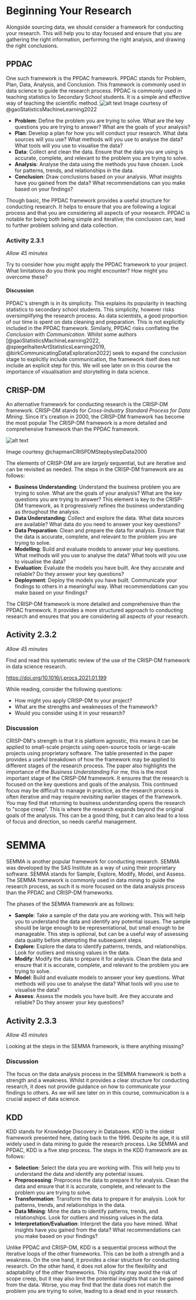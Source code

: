 # Beginning Your Research

Alongside sourcing data, we should consider a framework for conducting your
research. This will help you to stay focused and ensure that you are gathering
the right information, performing the right analysis, and drawing the right
conclusions.

## PPDAC

One such framework is the PPDAC framework. PPDAC stands for Problem, Plan, Data,
Analysis, and Conclusion. This framework is commonly used in data science to
guide the research process. PPDAC is commonly used in teaching statistics to
Secondary School students. It is a simple and effective way of teaching the
scientific method. ![alt text](../Assets/ppdac.png) Image courtesy of
@gaoStatisticsMachineLearning2022

- **Problem**: Define the problem you are trying to solve. What are the key
  questions you are trying to answer? What are the goals of your analysis?
- **Plan**: Develop a plan for how you will conduct your research. What data
  sources will you use? What methods will you use to analyse the data? What
  tools will you use to visualise the data?
- **Data**: Collect and clean the data. Ensure that the data you are using is
  accurate, complete, and relevant to the problem you are trying to solve.
- **Analysis**: Analyse the data using the methods you have chosen. Look for
  patterns, trends, and relationships in the data.
- **Conclusion**: Draw conclusions based on your analysis. What insights have
  you gained from the data? What recommendations can you make based on your
  findings?

Though basic, the PPDAC framework provides a useful structure for conducting
research. It helps to ensure that you are following a logical process and that
you are considering all aspects of your research. PPDAC is notable for being
both being simple and iterative; the conclusion can, lead to further problem
solving and data collection.

### Activity 2.3.1

_Allow 45 minutes_

Try to consider how you might apply the PPDAC framework to your project. What
limitations do you think you might encounter? How might you overcome these?

#### Discussion

PPDAC's strength is in its simplicity. This explains its popularity in teaching
statistics to secondary school students. This simplicity, however risks
oversimplifying the research process. As data scientists, a good proportion of
our time is spent on data cleaning and preparation. This is not explicitly
included in the PPDAC framework. Similarly, PPDAC risks conflating the
_Conclusion_ with _Communication_. Whilst some authors
[@gaoStatisticsMachineLearning2022, @spiegelhalterArtStatisticsLearning2019,
@birkCommunicatingDataExploration2022] seek to expand the conclusion stage to
explicitly include communication, the framework itself does not include an
explicit step for this. We will see later on in this course the importance of
visualisation and storytelling in data science.

## CRISP-DM

An alternative framework for conducting research is the CRISP-DM framework.
CRISP-DM stands for _Cross-Industry Standard Process for Data Mining_. Since
it's creation in 2000, the CRISP-DM framework has become the most popular The
CRISP-DM framework is a more detailed and comprehensive framework than the PPDAC
framework.

![alt text](../Assets/crisp-dm.png)

Image courtesy @chapmanCRISPDMStepbystepData2000

The elements of CRISP-DM are are _largely_ sequential, but are iterative and can
be revisited as needed. The steps in the CRISP-DM framework are as follows:

- **Business Understanding**: Understand the business problem you are trying to
  solve. What are the goals of your analysis? What are the key questions you are
  trying to answer? This element is key to the CRISP-DM framework, as it
  progressively refines the business understanding as throughout the analysis.
- **Data Understanding**: Collect and explore the data. What data sources are
  available? What data do you need to answer your key questions?
- **Data Preparation**: Clean and prepare the data for analysis. Ensure that the
  data is accurate, complete, and relevant to the problem you are trying to
  solve.
- **Modelling**: Build and evaluate models to answer your key questions. What
  methods will you use to analyse the data? What tools will you use to visualise
  the data?
- **Evaluation**: Evaluate the models you have built. Are they accurate and
  reliable? Do they answer your key questions?
- **Deployment**: Deploy the models you have built. Communicate your findings to
  others in a meaningful way. What recommendations can you make based on your
  findings?

The CRISP-DM framework is more detailed and comprehensive than the PPDAC
framework. It provides a more structured approach to conducting research and
ensures that you are considering all aspects of your research.

## Activity 2.3.2

_Allow 45 minutes_

Find and read this systematic review of the use of the CRISP-DM framework in
data science research.

https://doi.org/10.1016/j.procs.2021.01.199

While reading, consider the following questions:

- How might you apply CRISP-DM to your project?
- What are the strengths and weaknesses of the framework?
- Would you consider using it in your research?

### Discussion

CRISP-DM's strength is that it is platform agnostic, this means it can be
applied to small-scale projects using open-source tools or large-scale projects
using proprietary software. The table presented in the paper provides a useful
breakdown of how the framework may be applied to different stages of the
research process. The paper also highlights the importance of the _Business
Understanding_ For me, this is the most important stage of the CRISP-DM
framework. It ensures that the research is focused on the key questions and
goals of the analysis. This continued focus may be difficult to manage in
practice, as the research process is often iterative and may require revisiting
earlier stages of the framework. You may find that returning to business
understanding opens the research to "scope creep". This is where the research
expands beyond the original goals of the analysis. This can be a good thing, but
it can also lead to a loss of focus and direction, so needs careful management.

# SEMMA

SEMMA is another popular framework for conducting research. SEMMA was developed
by the SAS Institute as a way of using their proprietary software. SEMMA stands
for Sample, Explore, Modify, Model, and Assess. The SEMMA framework is commonly
used in data mining to guide the research process, as such it is more focused on
the data analysis process than the PPDAC and CRISP-DM frameworks.

The phases of the SEMMA framework are as follows:

- **Sample**: Take a sample of the data you are working with. This will help you
  to understand the data and identify any potential issues. The sample should be
  large enough to be representational, but small enough to be manageable. This
  step is optional, but can be a useful way of assessing data quality before
  attempting the subsequent steps.
- **Explore**: Explore the data to identify patterns, trends, and relationships.
  Look for outliers and missing values in the data.
- **Modify**: Modify the data to prepare it for analysis. Clean the data and
  ensure that it is accurate, complete, and relevant to the problem you are
  trying to solve.
- **Model**: Build and evaluate models to answer your key questions. What
  methods will you use to analyse the data? What tools will you use to visualise
  the data?
- **Assess**: Assess the models you have built. Are they accurate and reliable?
  Do they answer your key questions?

## Activity 2.3.3

_Allow 45 minutes_

Looking at the steps in the SEMMA framework, is there anything missing?

### Discussion

The focus on the data analysis process in the SEMMA framework is both a strength
and a weakness. Whilst it provides a clear structure for conducting research, it
does not provide guidance on how to communicate your findings to others. As we
will see later on in this course, communication is a crucial aspect of data
science.

## KDD

KDD stands for Knowledge Discovery in Databases. KDD is the oldest framework
presented here, dating back to the 1996. Despite its age, it is still widely
used in data mining to guide the research process. Like SEMMA and PPDAC, KDD is
a five step process. The steps in the KDD framework are as follows:

- **Selection**: Select the data you are working with. This will help you to
  understand the data and identify any potential issues.
- **Preprocessing**: Preprocess the data to prepare it for analysis. Clean the
  data and ensure that it is accurate, complete, and relevant to the problem you
  are trying to solve.
- **Transformation**: Transform the data to prepare it for analysis. Look for
  patterns, trends, and relationships in the data.
- **Data Mining**: Mine the data to identify patterns, trends, and
  relationships. Look for outliers and missing values in the data.
- **Interpretation/Evaluation**: Interpret the data you have mined. What
  insights have you gained from the data? What recommendations can you make
  based on your findings?

Unlike PPDAC and CRISP-DM, KDD is a sequential process without the iterative
loops of the other frameworks. This can be both a strength and a weakness. On
the one hand, it provides a clear structure for conducting research. On the
other hand, it does not allow for the flexibility and adaptability of the other
frameworks. This rigidity may avoid the risk of scope creep, but it may also
limit the potential insights that can be gained from the data. Worse, you may
find that the data does not match the problem you are trying to solve, leading
to a dead end in your research.

<!-- TODO: Add more activities -->
